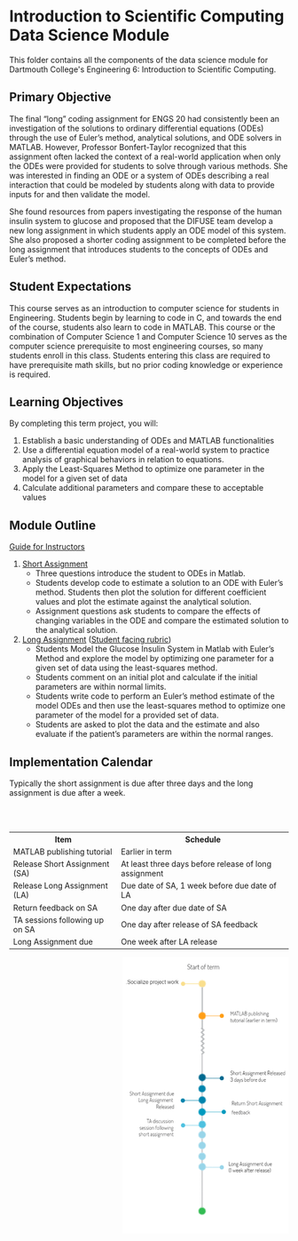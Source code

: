 # Introduction to Scientific Computing Data Science Module

This folder contains all the components of the data science module for Dartmouth College's Engineering 6: Introduction to Scientific Computing.

## Primary Objective

The final “long” coding assignment for ENGS 20 had consistently been an investigation of the solutions to ordinary differential equations (ODEs) through the use of Euler’s method, analytical solutions, and ODE solvers in MATLAB. However, Professor Bonfert-Taylor recognized that this assignment often lacked the context of a real-world application when only the ODEs were provided for students to solve through various methods. She was interested in finding an ODE or a system of ODEs describing a real interaction that could be modeled by students along with data to provide inputs for and then validate the model.

She found resources from papers investigating the response of the human insulin system to glucose and proposed that the DIFUSE team develop a new long assignment in which students apply an ODE model of this system. She also proposed a shorter coding assignment to be completed before the long assignment that introduces students to the concepts of ODEs and Euler’s method.

## Student Expectations

This course serves as an introduction to computer science for students in Engineering. Students begin by learning to code in C, and towards the end of the course, students also learn to code in MATLAB. This course or the combination of Computer Science 1 and Computer Science 10 serves as the computer science prerequisite to most engineering courses, so many students enroll in this class. Students entering this class are required to have prerequisite math skills, but no prior coding knowledge or experience is required.


## Learning Objectives 
By completing this term project, you will:
1. Establish a basic understanding of ODEs and MATLAB functionalities
2. Use a differential equation model of a real-world system to practice analysis of graphical behaviors in relation to equations.
3. Apply the Least-Squares Method to optimize one parameter in the model for a given set of data
4. Calculate additional parameters and compare these to acceptable values


## Module Outline
[Guide for Instructors](https://github.com/difuse-dartmouth/21X_ENGS20/blob/6e9df446b205300b61e5de6e0a6af273df913e05/completed_module/public/logistics/Instructor%E2%80%99s%20Guide.pdf)

1. [Short Assignment](https://github.com/difuse-dartmouth/21X_ENGS20/blob/6e9df446b205300b61e5de6e0a6af273df913e05/completed_module/public/components/short%20assignment/short_assignment_student_instructions.pdf)
    - Three questions introduce the student to ODEs in Matlab.
    - Students develop code to estimate a solution to an ODE with Euler’s method. Students then plot the solution for different coefficient values and plot the estimate against the analytical solution.
    - Assignment questions ask students to compare the effects of changing variables in the ODE and compare the estimated solution to the analytical solution.
2. [Long Assignment](https://github.com/difuse-dartmouth/21X_ENGS20/blob/6e9df446b205300b61e5de6e0a6af273df913e05/completed_module/public/components/long%20assignment/Long%20Assignment%20(Glucose-Insulin%20through%20Diff%20Equations).pdf) ([Student facing rubric](https://github.com/difuse-dartmouth/21X_ENGS20/blob/6e9df446b205300b61e5de6e0a6af273df913e05/completed_module/public/components/long%20assignment/Student%20Facing%20LA3%20Rubric.pdf))
    - Students Model the Glucose Insulin System in Matlab with Euler’s Method and explore the model by optimizing one parameter for a given set of data using the least-squares method.
    - Students comment on an initial plot and calculate if the initial parameters are within normal limits.
    - Students write code to perform an Euler’s method estimate of the model ODEs and then use the least-squares method to optimize one parameter of the model for a provided set of data.
    - Students are asked to plot the data and the estimate and also evaluate if the patient’s parameters are within the normal ranges.

## Implementation Calendar

Typically the short assignment is due after three days and the long assignment is due after a week.


<table align="left">
    <br><br>
  <tr>
    <th>Item</th>
    <th>Schedule</th>
  </tr>
  <tr>
    <td>MATLAB publishing tutorial</td>
    <td>Earlier in term</td>
  </tr>
  <tr>
    <td>Release Short Assignment (SA)</td>
    <td>At least three days before release of long assignment</td>
    
  </tr>
    <tr>
    <td>Release Long Assignment (LA)</td>
    <td> Due date of SA, 1 week before due date of LA </td>
    
  </tr> 
    <tr>
    <td>Return feedback on SA   </td>
    <td> One day after due date of SA </td>
    
  </tr>
     <tr>
    <td>TA sessions following up on SA</td>
    <td> One day after release of SA feedback </td>
    
  </tr>
     </tr>
     <tr>
    <td>Long Assignment due</td>
    <td> One week after LA release </td>
    
  </tr>
    
</table>
<img src="https://github.com/difuse-dartmouth/21X_ENGS20/blob/110922f65be828f0aa09fad4c9fd2fafa4787cf8/completed_module/public/ENGS%2020%20timeline.png" width="300" style = "float: right">
